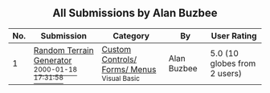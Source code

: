 ﻿<div align="center">

## All Submissions by Alan Buzbee

</div>

No.  | Submission | Category | By   | User Rating
---- | ---------- | -------- | ---- | -----------
1 | [Random Terrain Generator<br /><sup>2000-01-18 17:31:58</sup>](https://github.com/Planet-Source-Code/alan-buzbee-random-terrain-generator__1-5284) | [Custom Controls/ Forms/  Menus<br /><sup>Visual Basic</sup>](../ByCategory/custom-controls-forms-menus__1-4.md) | Alan Buzbee | 5.0 (10 globes from 2 users)
